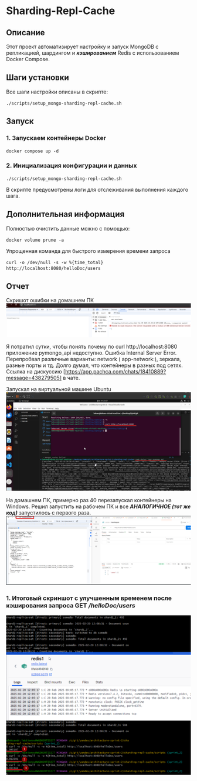 # Sharding-Repl-Cache

## Описание

Этот проект автоматизирует настройку и запуск MongoDB с репликацией, шардингом и **_кэшированием_** Redis с использованием Docker Compose.

## Шаги установки

Все шаги настройки описаны в скрипте:

```shell
./scripts/setup_mongo-sharding-repl-cache.sh
```

## Запуск

### 1. Запускаем контейнеры Docker

```shell
docker compose up -d
```

### 2. Инициализация конфигурации и данных

```shell
./scripts/setup_mongo-sharding-repl-cache.sh
```

В скрипте предусмотрены логи для отслеживания выполнения каждого шага.

## Дополнительная информация

Полностью очистить данные можно с помощью:

```shell
docker volume prune -a
```

Упрощенная команда для быстрого измерения времени запроса

```shell
curl -o /dev/null -s -w %{time_total} http://localhost:8080/helloDoc/users
```

## Отчет

Скришот ошибки на домашнем ПК
![Ошибка на домашнем ПК](error_pymongo_window.png)

Я потратил сутки, чтобы понять почему по curl http://localhost:8080 приложение pymongo_api недоступно. Ошибка Internal Server Error.
Перепробвал различные варианты: network ( app-network:), зеркала, разные порты и тд. Долго думал, что контейнеры в разных под сетях.
Ссылка на дискуссию [https://app.pachca.com/chats/18410889?message=438279505] в чате.

Запускал на виртуальной машине Ubuntu
![Ошибка на Ubuntu](./error_pymongo_container.png)

На домашнем ПК, примерно раз 40 перезапускал контейнеры на Windows. Решил запустить на рабочем ПК и все **_АНАЛОГИЧНОЕ (тот же код)_**
запустилось с первого раза. ![Долгожданный запуск](./enable_port_8080.png)

### 1. Итоговый скриншот с улучшенным временем после кэширования запроса GET **_/helloDoc/users_**

![Результат](result_task_4.png)
